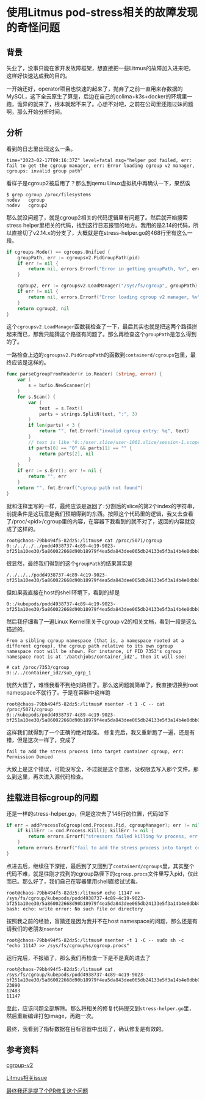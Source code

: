 # 使用Litmus pod-stress相关的故障发现的奇怪问题
## 背景
失业了，没事只能在家开发故障框架，想直接把一些Litmus的故障加入进来吧，这样好快速达成我的目的。

一开始还好，operator项目也快速的起来了，抛弃了之前一直用来存数据的MySQL，这下全云原生了算是，后边在自己的colima+k3s+docker的环境里一跑，诡异的就来了，根本就起不来了。心想不对吧，之前在公司里还跑过妹问题啊，那么开始分析时间。

## 分析
看到的日志里出现这么一条。

`time="2023-02-17T09:16:37Z" level=fatal msg="helper pod failed, err: fail to get the cgroup manager, err: Error loading cgroup v2 manager, cgroups: invalid group path"`

看样子是cgroup2被启用了？那么到qemu Linux虚拟机中再确认一下，果然诶
```shell
$ grep cgroup /proc/filesystems
nodev   cgroup
nodev   cgroup2
```

那么就没问题了，就是cgroup2相关的代码逻辑里有问题了。然后就开始搜索stress helper里相关的代码，找到这行日志报错的地方。我用的是2.14的代码，所以直接切了v2.14.x的分支了，大概就是在stress-helper.go的468行里有这么一段。
```go
if cgroups.Mode() == cgroups.Unified {
	groupPath, err := cgroupsv2.PidGroupPath(pid)
	if err != nil {
		return nil, errors.Errorf("Error in getting groupPath, %v", err)
	}

	cgroup2, err := cgroupsv2.LoadManager("/sys/fs/cgroup", groupPath)
	if err != nil {
		return nil, errors.Errorf("Error loading cgroup v2 manager, %v", err)
	}
	return cgroup2, nil
}
```
这个`cgroupsv2.LoadManager`函数我检查了一下，最后其实也就是把这两个路径拼起来而已，那我只能猜这个路径有问题了。那么再检查这个`groupPath`是怎么得到的了。

一路检查上边的`cgroupsv2.PidGroupPath`的函数到`containerd/cgroups`包里，最终应该是这样的。
```go
func parseCgroupFromReader(r io.Reader) (string, error) {
	var (
		s = bufio.NewScanner(r)
	)
	for s.Scan() {
		var (
			text  = s.Text()
			parts = strings.SplitN(text, ":", 3)
		)
		if len(parts) < 3 {
			return "", fmt.Errorf("invalid cgroup entry: %q", text)
		}
		// text is like "0::/user.slice/user-1001.slice/session-1.scope"
		if parts[0] == "0" && parts[1] == "" {
			return parts[2], nil
		}
	}
	if err := s.Err(); err != nil {
		return "", err
	}
	return "", fmt.Errorf("cgroup path not found")
}
```
就和注释里写的一样，最终应该是返回了`:`分割后的slice的第2个index的字符串，前提条件是这玩意是我们预期得到的东西。按照这个代码里的逻辑，我又去查看了/proc/\<pid>/cgroup里的内容，在容器下我看到的就不对了，返回的内容就变成了这样的。
```
root@chaos-79bb494f5-82dz5:/litmus# cat /proc/5071/cgroup 
0::/../../../podd4938737-4c89-4c19-9023-bf251a10ee30/5a860022668d90b18979f4ea5da843dee065db24133e5f3a14b4e0dbb03c8835
```
很显然，最终我们得到的这个`groupPath`的结果其实是
```
/../../../podd4938737-4c89-4c19-9023-bf251a10ee30/5a860022668d90b18979f4ea5da843dee065db24133e5f3a14b4e0dbb03c8835
```

但如果我直接在host的shell环境下，看到的却是
```
0::/kubepods/podd4938737-4c89-4c19-9023-bf251a10ee30/5a860022668d90b18979f4ea5da843dee065db24133e5f3a14b4e0dbb03c8835
```

然后我仔细看了一遍Linux Kernel里关于cgroup v2的相关文档，看到一段是这么描述的。
```
From a sibling cgroup namespace (that is, a namespace rooted at a different cgroup), the cgroup path relative to its own cgroup namespace root will be shown. For instance, if PID 7353's cgroup namespace root is at '/batchjobs/container_id2', then it will see:

# cat /proc/7353/cgroup
0::/../container_id2/sub_cgrp_1
```
恍然大悟了，难怪我看不到绝对路径了。那么这问题就简单了，我直接切换到root namespace不就行了。于是在容器中这样跑
```
root@chaos-79bb494f5-82dz5:/litmus# nsenter -t 1 -C -- cat /proc/5071/cgroup 
0::/kubepods/podd4938737-4c89-4c19-9023-bf251a10ee30/5a860022668d90b18979f4ea5da843dee065db24133e5f3a14b4e0dbb03c8835
```
这样我们就得到了一个正确的绝对路径。
修复完后，我又重新跑了一遍，还是有错，但是这次一样了，变成了
```
fail to add the stress process into target container cgroup, err: Permission Denied
```
大致上是这个错误，可能没写全，不过就是这个意思，没权限去写入那个文件。那么到这里，再次进入源代码检查。

## 挂载进目标cgroup的问题
还是一样的stress-helper.go，但是这次去了146行的位置，代码如下
```go
if err = addProcessToCgroup(cmd.Process.Pid, cgroupManager); err != nil {
	if killErr := cmd.Process.Kill(); killErr != nil {
		return errors.Errorf("stressors failed killing %v process, err: %v", cmd.Process.Pid, killErr)
	}
	return errors.Errorf("fail to add the stress process into target container cgroup, err: %v", err)
}
```
点进去后，继续往下深挖，最后到了又回到了`containerd/cgroups`里，其实整个代码不难，就是往刚才找到的cgroup路径下的`cgroup.procs`文件里写入pid，仅此而已。那么好了，我们自己在容器里用shell直接试试看。
```
root@chaos-79bb494f5-82dz5:/litmus# echo 11147 >> /sys/fs/cgroup/kubepods/podd4938737-4c89-4c19-9023-bf251a10ee30/5a860022668d90b18979f4ea5da843dee065db24133e5f3a14b4e0dbb03c8835/cgroup.procs 
bash: echo: write error: No such file or directory
```
按照我之前的经验，盲猜还是因为我并不在host namespace的问题，那么还是有请我们的老朋友`nsenter`
```
root@chaos-79bb494f5-82dz5:/litmus# nsenter -t 1 -C -- sudo sh -c "echo 11147 >> /sys/fs/cgroup%s/cgroup.procs"
```
运行完后，不报错了，那么我们再检查一下是不是真的进去了
```
root@chaos-79bb494f5-82dz5:/litmus# cat /sys/fs/cgroup/kubepods/podd4938737-4c89-4c19-9023-bf251a10ee30/5a860022668d90b18979f4ea5da843dee065db24133e5f3a14b4e0dbb03c8835/cgroup.procs
23890
12483
11147
```
至此，应该问题全部解除。那么将相关的修复代码提交到`stress-helper.go`里，然后重新编译打包image，再跑一次。

最终，我看到了指标数据在目标容器中出现了，确认修复是有效的。

## 参考资料
[cgroup-v2](https://docs.kernel.org/admin-guide/cgroup-v2.html)

[Litmus相关issue](https://github.com/litmuschaos/litmus/issues/3902)

[最终我还是提了个PR修复这个问题](https://github.com/litmuschaos/litmus-go/pull/677)